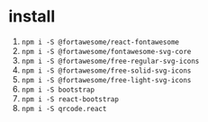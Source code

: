 # install

1. `npm i -S @fortawesome/react-fontawesome`
1. `npm i -S @fortawesome/fontawesome-svg-core`
1. `npm i -S @fortawesome/free-regular-svg-icons`
1. `npm i -S @fortawesome/free-solid-svg-icons`
1. `npm i -S @fortawesome/free-light-svg-icons`
1. `npm i -S bootstrap`
1. `npm i -S react-bootstrap`
1. `npm i -S qrcode.react`